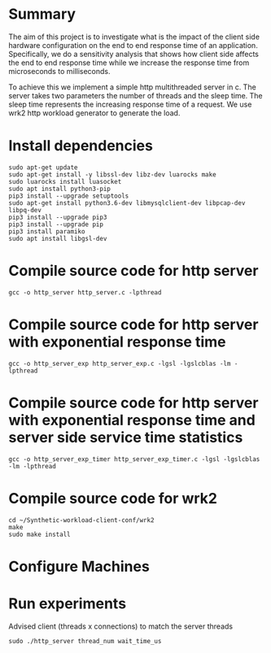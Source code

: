 # Summary

The aim of this project is to investigate what is the impact of the client side hardware configuration on the end to end response time of an application. Specifically, we do a sensitivity analysis that shows how client side affects the end to end response time while we increase the response time from microseconds to milliseconds. 

To achieve this we implement a simple http multithreaded server in c. The server takes two parameters the number of threads and the sleep time. The sleep time represents the increasing response time of a request. We use wrk2 http workload generator to generate the load.

# Install dependencies

```
sudo apt-get update
sudo apt-get install -y libssl-dev libz-dev luarocks make 
sudo luarocks install luasocket
sudo apt install python3-pip
pip3 install --upgrade setuptools
sudo apt-get install python3.6-dev libmysqlclient-dev libpcap-dev libpq-dev
pip3 install --upgrade pip3
pip3 install --upgrade pip
pip3 install paramiko
sudo apt install libgsl-dev
```

# Compile source code for http server

```
gcc -o http_server http_server.c -lpthread
```

# Compile source code for http server with exponential response time
```
gcc -o http_server_exp http_server_exp.c -lgsl -lgslcblas -lm -lpthread
```

# Compile source code for http server with exponential response time and server side service time statistics
```
gcc -o http_server_exp_timer http_server_exp_timer.c -lgsl -lgslcblas -lm -lpthread
```

# Compile source code for wrk2
```
cd ~/Synthetic-workload-client-conf/wrk2
make
sudo make install
```

# Configure Machines


# Run experiments

Advised client (threads x connections) to match the server threads
```
sudo ./http_server thread_num wait_time_us

```